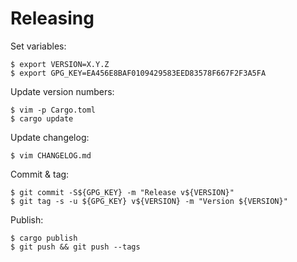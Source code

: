 # Releasing

Set variables:

    $ export VERSION=X.Y.Z
    $ export GPG_KEY=EA456E8BAF0109429583EED83578F667F2F3A5FA

Update version numbers:

    $ vim -p Cargo.toml
    $ cargo update

Update changelog:

    $ vim CHANGELOG.md

Commit & tag:

    $ git commit -S${GPG_KEY} -m "Release v${VERSION}"
    $ git tag -s -u ${GPG_KEY} v${VERSION} -m "Version ${VERSION}"

Publish:

    $ cargo publish
    $ git push && git push --tags
